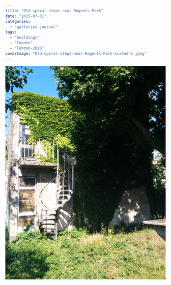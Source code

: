```yaml
---
title: "Old spiral steps near Regents Park"
date: "2015-07-01"
categories: 
  - "galleries-journal"
tags: 
  - "buildings"
  - "london"
  - "london-2015"
coverImage: "Old-spiral-steps-near-Regents-Park-scaled-1.jpeg"
---
```


[![](images/Old-spiral-steps-near-Regents-Park-scaled-1.jpeg)](https://davidpeach.co.uk/wp-content/uploads/2023/05/Old-spiral-steps-near-Regents-Park-scaled-1.jpeg)

